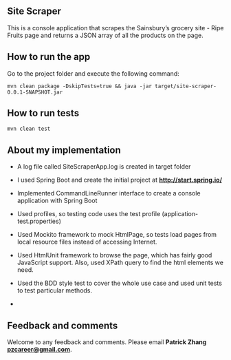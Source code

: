 ## Site Scraper

This is a console application that scrapes the Sainsbury’s grocery site - Ripe Fruits page and returns a JSON array of all the products on the page.

## How to run the app

Go to the project folder and execute the following command:
```
mvn clean package -DskipTests=true && java -jar target/site-scraper-0.0.1-SNAPSHOT.jar
```
## How to run tests
```
mvn clean test
```
## About my implementation 

- A log file called SiteScraperApp.log is created in target folder 

- I used Spring Boot and create the initial project at **http://start.spring.io/**

- Implemented CommandLineRunner interface to create a console application with Spring Boot

- Used profiles, so testing code uses the test profile (application-test.properties)

- Used Mockito framework to mock HtmlPage, so tests load pages from local resource files instead of accessing Internet.

- Used HtmlUnit framework to browse the page, which has fairly good JavaScript support. Also, used XPath query to find the html elements we need.

- Used the BDD style test to cover the whole use case and used unit tests to test particular methods. 
- 

## Feedback and comments

Welcome to any feedback and comments. Please email **Patrick Zhang** **pzcareer@gmail.com**.

